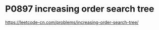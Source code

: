 # P0897 increasing order search tree 

https://leetcode-cn.com/problems/increasing-order-search-tree/

